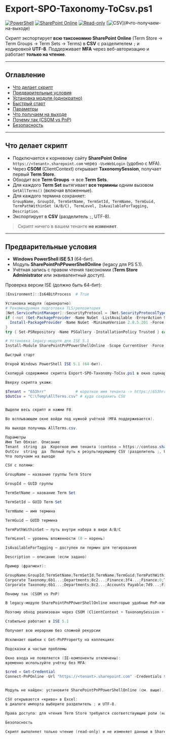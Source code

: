 # Export-SPO-Taxonomy-ToCsv.ps1

[![PowerShell](https://img.shields.io/badge/PowerShell-5.1+-blue.svg)](#предварительные-условия)
[![SharePoint Online](https://img.shields.io/badge/SharePoint-Online-0366d6)](#как-это-работает)
[![Read-only](https://img.shields.io/badge/Mode-read--only-success)](#безопасность)
[![CSV](https://img.shields.io/badge/Output-CSV%20(;)-orange)](#что-получаем-на-выходе)

Скрипт экспортирует **всю таксономию SharePoint Online** (Term Store → Term Groups → Term Sets → Terms) в **CSV** с разделителем `;` и кодировкой **UTF-8**. Поддерживает **MFA** через веб-авторизацию и работает **только на чтение**.

---

## Оглавление
- [Что делает скрипт](#что-делает-скрипт)
- [Предварительные условия](#предварительные-условия)
- [Установка модуля (однократно)](#установка-модуля-однократно)
- [Быстрый старт](#быстрый-старт)
- [Параметры](#параметры)
- [Что получаем на выходе](#что-получаем-на-выходе)
- [Почему так (CSOM vs PnP)](#почему-так-csom-vs-pnp)
- [Безопасность](#безопасность)


---

## Что делает скрипт

- Подключается к корневому сайту **SharePoint Online** `https://<tenant>.sharepoint.com` через `-UseWebLogin` (удобно с MFA).
- Через **CSOM** (ClientContext) открывает **TaxonomySession**, получает первый **Term Store**.
- Обходит все **Term Groups** → все **Term Sets**.
- Для каждого **Term Set** вытягивает **все термины** одним вызовом `GetAllTerms()` (включая вложенные).
- Для каждого термина сохраняет:  
  `GroupName, GroupId, TermSetName, TermSetId, TermName, TermGuid, TermPathWithinSet (A/B/C), TermLevel, IsAvailableForTagging, Description`.
- Экспортирует в **CSV** (разделитель `;`, UTF-8).

> Скрипт ничего в вашем тенанте **не изменяет**.

---

## Предварительные условия

- **Windows PowerShell ISE 5.1** (64-бит).
- Модуль **SharePointPnPPowerShellOnline** (legacy для PS 5.1).
- Учётная запись с правом чтения таксономии (**Term Store Administrator** или эквивалентный доступ).

Проверка версии ISE (должно быть 64-бит):
```powershell
[Environment]::Is64BitProcess  # True

Установка модуля (однократно)
# Рекомендуемая подготовка TLS/репозитория
[Net.ServicePointManager]::SecurityProtocol = [Net.SecurityProtocolType]::Tls12
if (-not (Get-PackageProvider -Name NuGet -ListAvailable -ErrorAction SilentlyContinue)) {
  Install-PackageProvider -Name NuGet -MinimumVersion 2.8.5.201 -Force
}
try { Set-PSRepository -Name PSGallery -InstallationPolicy Trusted } catch {}

# Установка legacy-модуля для ISE 5.1
Install-Module SharePointPnPPowerShellOnline -Scope CurrentUser -Force -AllowClobber

Быстрый старт

Открой Windows PowerShell ISE 5.1 (64-бит).

Скопируй содержимое скрипта Export-SPO-Taxonomy-ToCsv.ps1 в окно сценария.

Вверху скрипта укажи:

$Tenant = "653hrr"             # короткое имя тенанта -> https://653hrr.sharepoint.com
$OutCsv = "C:\Temp\AllTerms.csv" # куда сохранить CSV


Выдели весь скрипт и нажми F8.

Во всплывающем окне войди под нужной учёткой (MFA поддерживается).

На выходе получишь AllTerms.csv.

Параметры
Имя	Тип	Обязат.	Описание
Tenant	string	да	Короткое имя тенанта (contoso → https://contoso.sharepoint.com).
OutCsv	string	да	Полный путь к результирующему CSV (разделитель ;, UTF-8).
Что получаем на выходе

CSV с полями:

GroupName — название группы Term Store

GroupId — GUID группы

TermSetName — название Term Set

TermSetId — GUID Term Set

TermName — имя термина

TermGuid — GUID термина

TermPathWithinSet — путь внутри набора в виде A/B/C

TermLevel — уровень вложенности (0 — корень)

IsAvailableForTagging — доступен ли термин для тегирования

Description — описание (если задано)

Пример (фрагмент):

GroupName;GroupId;TermSetName;TermSetId;TermName;TermGuid;TermPathWithinSet;TermLevel;IsAvailableForTagging;Description
Corporate Taxonomy;6b1...;Departments;8c2...;Finance;3f4...;Finance;0;True;Finance team
Corporate Taxonomy;6b1...;Departments;8c2...;Accounts Payable;7d9...;Finance/Accounts Payable;1;True;

Почему так (CSOM vs PnP)

В legacy-модуле SharePointPnPPowerShellOnline некоторые удобные PnP-команды (и их параметры) недоступны/ведут себя по-разному.

Поэтому обход реализован через CSOM (ClientContext + TaxonomySession + TermSet.GetAllTerms()), что:

Стабильно работает в ISE 5.1

Получает всю иерархию без сложной рекурсии

Исключает ошибки с Get-PnPProperty на коллекциях

Подсказки и частые проблемы

Окно входа не появляется (IE-компоненты отключены):
временно используйте учётку без MFA:

$cred = Get-Credential
Connect-PnPOnline -Url "https://<tenant>.sharepoint.com" -Credentials $cred


Модуль не найден: установите SharePointPnPPowerShellOnline (см. выше).

CSV открывается «криво» в Excel:
в диалоге импорта выберите разделитель ; и UTF-8.

Права доступа: для чтения Term Store требуются соответствующие роли (например, Term Store Administrator).

Безопасность

Скрипт выполняет только чтение (read-only) и не изменяет данные в SharePoint Online.

